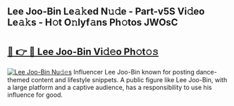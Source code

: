 ## Lee Joo-Bin Le𝚊𝚔ed N𝚞𝚍e - Part-v5S Vi𝚍eo Le𝚊𝚔s - H𝚘t O𝚗lyf𝚊ns Ph𝚘tos JWOsC

# <h2><a href="http://hf1j1v7.feru.top/?c=Lee+Joo-Bin">🔗 👉 🔴 Lee Joo-Bin Vi𝚍𝚎o Ph𝚘t𝚘𝚜</a></h2>

[![Lee Joo-Bin Nu𝚍𝚎s](https://i.imgur.com/0TWrTi3.gif)](http://hf1j1v7.feru.top/?c=Lee+Joo-Bin)
Influencer Lee Joo-Bin known for posting dance-themed content and lifestyle snippets. A public figure like Lee Joo-Bin, with a large platform and a captive audience, has a responsibility to use his influence for good. 
